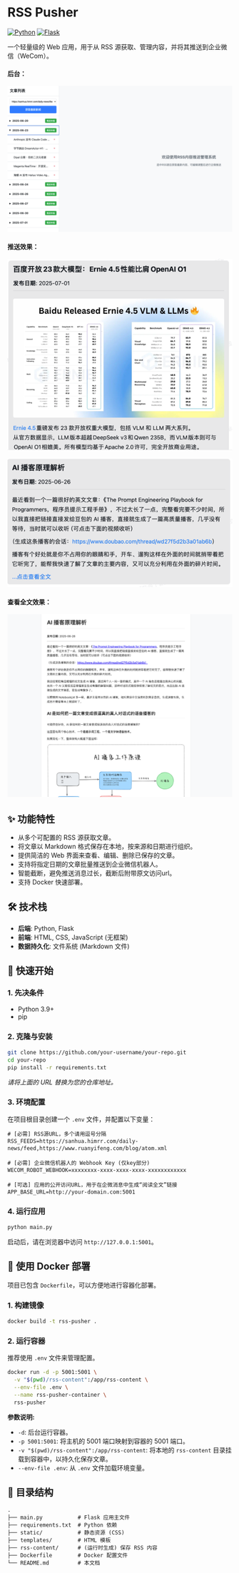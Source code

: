 # RSS Pusher

[![Python](https://img.shields.io/badge/Python-3.9+-blue.svg)](https://www.python.org/downloads/)
[![Flask](https://img.shields.io/badge/Flask-2.x-black.svg)](https://flask.palletsprojects.com/)

一个轻量级的 Web 应用，用于从 RSS 源获取、管理内容，并将其推送到企业微信（WeCom）。

####  后台：

![img.png](static/image/img2.png)

#### 推送效果：

![img.png](static/image/img4.png)

![img.png](static/image/img3.png)

#### 查看全文效果：

![img.png](static/image/img5.png)


## ✨ 功能特性

-   从多个可配置的 RSS 源获取文章。
-   将文章以 Markdown 格式保存在本地，按来源和日期进行组织。
-   提供简洁的 Web 界面来查看、编辑、删除已保存的文章。
-   支持将指定日期的文章批量推送到企业微信机器人。
-   智能截断，避免推送消息过长，截断后附带原文访问url。
-   支持 Docker 快速部署。

## 🛠️ 技术栈

-   **后端**: Python, Flask
-   **前端**: HTML, CSS, JavaScript (无框架)
-   **数据持久化**: 文件系统 (Markdown 文件)

## 🚀 快速开始

### 1. 先决条件

-   Python 3.9+
-   pip

### 2. 克隆与安装

```bash
git clone https://github.com/your-username/your-repo.git
cd your-repo
pip install -r requirements.txt
```
*请将上面的 URL 替换为您的仓库地址。*

### 3. 环境配置

在项目根目录创建一个 `.env` 文件，并配置以下变量：

```dotenv
# [必需] RSS源URL，多个请用逗号分隔
RSS_FEEDS=https://sanhua.himrr.com/daily-news/feed,https://www.ruanyifeng.com/blog/atom.xml

# [必需] 企业微信机器人的 Webhook Key (仅key部分)
WECOM_ROBOT_WEBHOOK=xxxxxxxx-xxxx-xxxx-xxxx-xxxxxxxxxxxx

# [可选] 应用的公开访问URL，用于在企微消息中生成“阅读全文”链接
APP_BASE_URL=http://your-domain.com:5001
```

### 4. 运行应用

```bash
python main.py
```
启动后，请在浏览器中访问 `http://127.0.0.1:5001`。

## 🐳 使用 Docker 部署

项目已包含 `Dockerfile`，可以方便地进行容器化部署。

### 1. 构建镜像

```bash
docker build -t rss-pusher .
```

### 2. 运行容器

推荐使用 `.env` 文件来管理配置。

```bash
docker run -d -p 5001:5001 \
  -v "$(pwd)/rss-content":/app/rss-content \
  --env-file .env \
  --name rss-pusher-container \
  rss-pusher
```
**参数说明:**
-   `-d`: 后台运行容器。
-   `-p 5001:5001`: 将主机的 5001 端口映射到容器的 5001 端口。
-   `-v "$(pwd)/rss-content":/app/rss-content`: 将本地的 `rss-content` 目录挂载到容器中，以持久化保存文章。
-   `--env-file .env`: 从 `.env` 文件加载环境变量。

## 📁 目录结构

```
.
├── main.py           # Flask 应用主文件
├── requirements.txt  # Python 依赖
├── static/           # 静态资源 (CSS)
├── templates/        # HTML 模板
├── rss-content/      # (运行时生成) 保存 RSS 内容
├── Dockerfile        # Docker 配置文件
└── README.md         # 本文档
```

